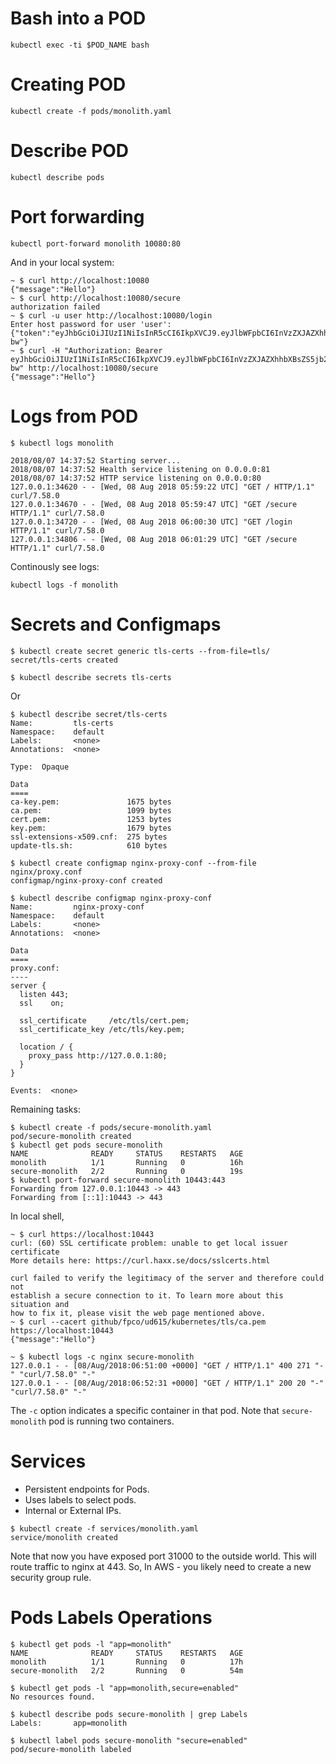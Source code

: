 # Bash into a POD

``` shellsession
kubectl exec -ti $POD_NAME bash
```

# Creating POD

``` shellsession
kubectl create -f pods/monolith.yaml
```

# Describe POD

``` shellsession
kubectl describe pods
```

# Port forwarding

``` shellsession
kubectl port-forward monolith 10080:80
```

And in your local system:

``` shellsession
~ $ curl http://localhost:10080
{"message":"Hello"}
~ $ curl http://localhost:10080/secure
authorization failed
~ $ curl -u user http://localhost:10080/login
Enter host password for user 'user':
{"token":"eyJhbGciOiJIUzI1NiIsInR5cCI6IkpXVCJ9.eyJlbWFpbCI6InVzZXJAZXhhbXBsZS5jb20iLCJleHAiOjE1MzM5NjcyMzEsImlhdCI6MTUzMzcwODAzMSwiaXNzIjoiYXV0aC5zZXJ2aWNlIiwic3ViIjoidXNlciJ9.8vDLBQZrW1sVzLCCCcT_OO8z4WBzarXWSi7rsBHj-bw"}
~ $ curl -H "Authorization: Bearer eyJhbGciOiJIUzI1NiIsInR5cCI6IkpXVCJ9.eyJlbWFpbCI6InVzZXJAZXhhbXBsZS5jb20iLCJleHAiOjE1MzM5NjcyMzEsImlhdCI6MTUzMzcwODAzMSwiaXNzIjoiYXV0aC5zZXJ2aWNlIiwic3ViIjoidXNlciJ9.8vDLBQZrW1sVzLCCCcT_OO8z4WBzarXWSi7rsBHj-bw" http://localhost:10080/secure
{"message":"Hello"}
```

# Logs from POD

``` shellsession
$ kubectl logs monolith

2018/08/07 14:37:52 Starting server...
2018/08/07 14:37:52 Health service listening on 0.0.0.0:81
2018/08/07 14:37:52 HTTP service listening on 0.0.0.0:80
127.0.0.1:34620 - - [Wed, 08 Aug 2018 05:59:22 UTC] "GET / HTTP/1.1" curl/7.58.0
127.0.0.1:34670 - - [Wed, 08 Aug 2018 05:59:47 UTC] "GET /secure HTTP/1.1" curl/7.58.0
127.0.0.1:34720 - - [Wed, 08 Aug 2018 06:00:30 UTC] "GET /login HTTP/1.1" curl/7.58.0
127.0.0.1:34806 - - [Wed, 08 Aug 2018 06:01:29 UTC] "GET /secure HTTP/1.1" curl/7.58.0
```

Continously see logs:

``` shellsession
kubectl logs -f monolith
```
# Secrets and Configmaps

``` shellsession
$ kubectl create secret generic tls-certs --from-file=tls/
secret/tls-certs created
```

``` shellsession
$ kubectl describe secrets tls-certs
```

Or

``` shellsession
$ kubectl describe secret/tls-certs
Name:         tls-certs
Namespace:    default
Labels:       <none>
Annotations:  <none>

Type:  Opaque

Data
====
ca-key.pem:               1675 bytes
ca.pem:                   1099 bytes
cert.pem:                 1253 bytes
key.pem:                  1679 bytes
ssl-extensions-x509.cnf:  275 bytes
update-tls.sh:            610 bytes
```

``` shellsession
$ kubectl create configmap nginx-proxy-conf --from-file nginx/proxy.conf
configmap/nginx-proxy-conf created
```

``` shellsession
$ kubectl describe configmap nginx-proxy-conf
Name:         nginx-proxy-conf
Namespace:    default
Labels:       <none>
Annotations:  <none>

Data
====
proxy.conf:
----
server {
  listen 443;
  ssl    on;

  ssl_certificate     /etc/tls/cert.pem;
  ssl_certificate_key /etc/tls/key.pem;

  location / {
    proxy_pass http://127.0.0.1:80;
  }
}

Events:  <none>
```

Remaining tasks:

```
$ kubectl create -f pods/secure-monolith.yaml
pod/secure-monolith created
$ kubectl get pods secure-monolith
NAME              READY     STATUS    RESTARTS   AGE
monolith          1/1       Running   0          16h
secure-monolith   2/2       Running   0          19s
$ kubectl port-forward secure-monolith 10443:443
Forwarding from 127.0.0.1:10443 -> 443
Forwarding from [::1]:10443 -> 443
```

In local shell,

```
~ $ curl https://localhost:10443
curl: (60) SSL certificate problem: unable to get local issuer certificate
More details here: https://curl.haxx.se/docs/sslcerts.html

curl failed to verify the legitimacy of the server and therefore could not
establish a secure connection to it. To learn more about this situation and
how to fix it, please visit the web page mentioned above.
~ $ curl --cacert github/fpco/ud615/kubernetes/tls/ca.pem https://localhost:10443
{"message":"Hello"}

~ $ kubectl logs -c nginx secure-monolith
127.0.0.1 - - [08/Aug/2018:06:51:00 +0000] "GET / HTTP/1.1" 400 271 "-" "curl/7.58.0" "-"
127.0.0.1 - - [08/Aug/2018:06:52:31 +0000] "GET / HTTP/1.1" 200 20 "-" "curl/7.58.0" "-"
```

The `-c` option indicates a specific container in that pod. Note that
`secure-monolith` pod is running two containers.

# Services

* Persistent endpoints for Pods.
* Uses labels to select pods.
* Internal or External IPs.

``` shellsession
$ kubectl create -f services/monolith.yaml
service/monolith created
```

Note that now you have exposed port 31000 to the outside world. This will route traffic to nginx at 443. So, In AWS - you likely need to create a new security group rule.

# Pods Labels Operations

``` shellsession
$ kubectl get pods -l "app=monolith"
NAME              READY     STATUS    RESTARTS   AGE
monolith          1/1       Running   0          17h
secure-monolith   2/2       Running   0          54m

$ kubectl get pods -l "app=monolith,secure=enabled"
No resources found.

$ kubectl describe pods secure-monolith | grep Labels
Labels:       app=monolith

$ kubectl label pods secure-monolith "secure=enabled"
pod/secure-monolith labeled
```



